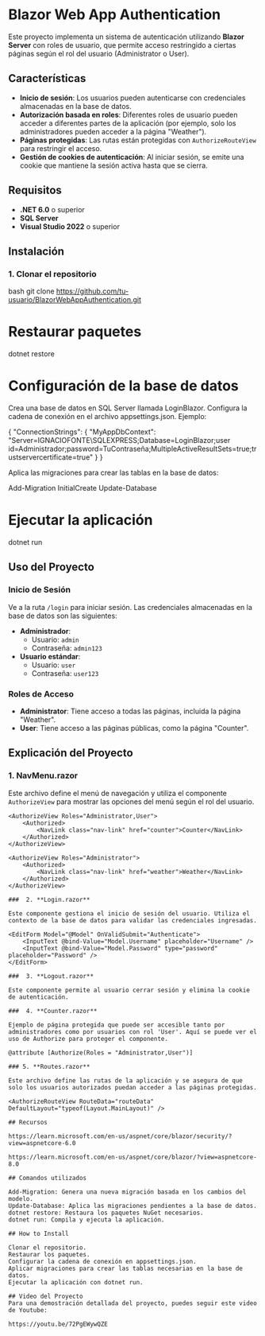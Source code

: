 # Blazor Web App Authentication

Este proyecto implementa un sistema de autenticación utilizando **Blazor Server** con roles de usuario, que permite acceso restringido a ciertas páginas según el rol del usuario (Administrator o User).

## Características

- **Inicio de sesión**: Los usuarios pueden autenticarse con credenciales almacenadas en la base de datos.
- **Autorización basada en roles**: Diferentes roles de usuario pueden acceder a diferentes partes de la aplicación (por ejemplo, solo los administradores pueden acceder a la página "Weather").
- **Páginas protegidas**: Las rutas están protegidas con `AuthorizeRouteView` para restringir el acceso.
- **Gestión de cookies de autenticación**: Al iniciar sesión, se emite una cookie que mantiene la sesión activa hasta que se cierra.

## Requisitos

- **.NET 6.0** o superior
- **SQL Server**
- **Visual Studio 2022** o superior

## Instalación

### 1. Clonar el repositorio

bash
git clone https://github.com/tu-usuario/BlazorWebAppAuthentication.git

# Restaurar paquetes

dotnet restore

# Configuración de la base de datos

Crea una base de datos en SQL Server llamada LoginBlazor.
Configura la cadena de conexión en el archivo appsettings.json. Ejemplo:

{
  "ConnectionStrings": {
    "MyAppDbContext": "Server=IGNACIOFONTE\\SQLEXPRESS;Database=LoginBlazor;user id=Administrador;password=TuContraseña;MultipleActiveResultSets=true;trustservercertificate=true"
  }
}

Aplica las migraciones para crear las tablas en la base de datos:

Add-Migration InitialCreate
Update-Database

#  Ejecutar la aplicación
dotnet run

## Uso del Proyecto

### Inicio de Sesión

Ve a la ruta `/login` para iniciar sesión. Las credenciales almacenadas en la base de datos son las siguientes:

- **Administrador**: 
  - Usuario: `admin`
  - Contraseña: `admin123`
- **Usuario estándar**: 
  - Usuario: `user`
  - Contraseña: `user123`

### Roles de Acceso

- **Administrator**: Tiene acceso a todas las páginas, incluida la página "Weather".
- **User**: Tiene acceso a las páginas públicas, como la página "Counter".

## Explicación del Proyecto

### 1. **NavMenu.razor**

Este archivo define el menú de navegación y utiliza el componente `AuthorizeView` para mostrar las opciones del menú según el rol del usuario.

```razor
<AuthorizeView Roles="Administrator,User">
    <Authorized>
        <NavLink class="nav-link" href="counter">Counter</NavLink>
    </Authorized>
</AuthorizeView>

<AuthorizeView Roles="Administrator">
    <Authorized>
        <NavLink class="nav-link" href="weather">Weather</NavLink>
    </Authorized>
</AuthorizeView>

###  2. **Login.razor**

Este componente gestiona el inicio de sesión del usuario. Utiliza el contexto de la base de datos para validar las credenciales ingresadas.

<EditForm Model="@Model" OnValidSubmit="Authenticate">
    <InputText @bind-Value="Model.Username" placeholder="Username" />
    <InputText @bind-Value="Model.Password" type="password" placeholder="Password" />
</EditForm>

###  3. **Logout.razor**

Este componente permite al usuario cerrar sesión y elimina la cookie de autenticación.

###  4. **Counter.razor**

Ejemplo de página protegida que puede ser accesible tanto por administradores como por usuarios con rol 'User'. Aquí se puede ver el uso de Authorize para proteger el componente.

@attribute [Authorize(Roles = "Administrator,User")]

### 5. **Routes.razor**

Este archivo define las rutas de la aplicación y se asegura de que solo los usuarios autorizados puedan acceder a las páginas protegidas.

<AuthorizeRouteView RouteData="routeData" DefaultLayout="typeof(Layout.MainLayout)" />

## Recursos

https://learn.microsoft.com/en-us/aspnet/core/blazor/security/?view=aspnetcore-6.0

https://learn.microsoft.com/en-us/aspnet/core/blazor/?view=aspnetcore-8.0

## Comandos utilizados

Add-Migration: Genera una nueva migración basada en los cambios del modelo.
Update-Database: Aplica las migraciones pendientes a la base de datos.
dotnet restore: Restaura los paquetes NuGet necesarios.
dotnet run: Compila y ejecuta la aplicación.

## How to Install

Clonar el repositorio.
Restaurar los paquetes.
Configurar la cadena de conexión en appsettings.json.
Aplicar migraciones para crear las tablas necesarias en la base de datos.
Ejecutar la aplicación con dotnet run.

## Video del Proyecto
Para una demostración detallada del proyecto, puedes seguir este video de Youtube:

https://youtu.be/72PgEWywQZE


